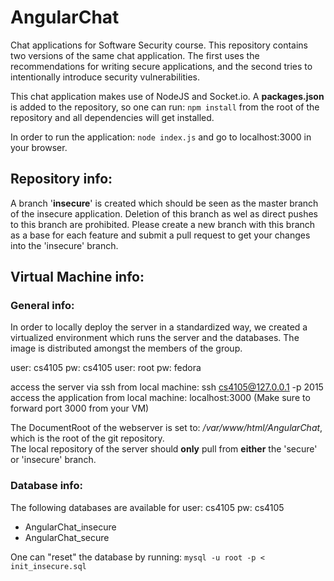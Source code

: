 # AngularChat
Chat applications for Software Security course.
This repository contains two versions of the same chat application. The first uses the recommendations for writing secure applications, and the second  tries to intentionally introduce security vulnerabilities.

This chat application makes use of NodeJS and Socket.io. A **packages.json** is added to the repository, so 
one can run:
    ```npm install```
from the root of the repository and all dependencies will get installed.  

In order to run the application: ```node index.js``` and go to localhost:3000 in your browser.

## Repository info:
A branch '**insecure**' is created which should be seen as the master branch of the insecure application. Deletion of this branch as wel as direct pushes to this branch are prohibited. Please create a new branch with this branch as a base for each feature and submit a pull request to get your changes into the 'insecure' branch.

## Virtual Machine info:
### General info:
In order to locally deploy the server in a standardized way, we created a virtualized environment which runs the server and the databases. The image is distributed amongst the members of the group.

user: cs4105 pw: cs4105
user: root pw: fedora

access the server via ssh from local machine: ssh cs4105@127.0.0.1 -p 2015  
access the application from local machine: localhost:3000 (Make sure to forward port 3000 from your VM)

The DocumentRoot of the webserver is set to: */var/www/html/AngularChat*, which is the root of the git repository.   
The local repository of the server should **only** pull from **either** the 'secure' or 'insecure' branch.

### Database info:
The following databases are available for user: cs4105 pw: cs4105 
* AngularChat_insecure
* AngularChat_secure

One can "reset" the database by running: ```mysql -u root -p < init_insecure.sql```
